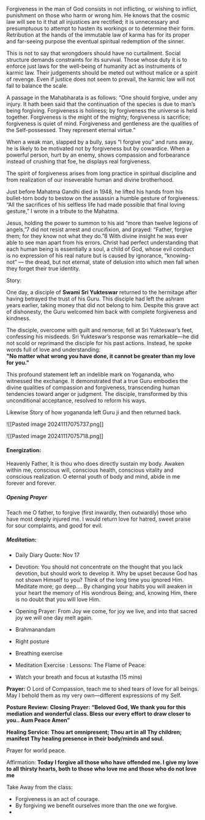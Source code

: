 Forgiveness in the man of God consists in not inflicting, or wishing to inflict, punishment on those who harm or wrong him. He knows that the cosmic law will see to it that all injustices are rectified; it is unnecessary and presumptuous to attempt to hasten its workings or to determine their form. Retribution at the hands of the immutable law of karma has for its proper and far-seeing purpose the eventual spiritual redemption of the sinner. 

This is not to say that wrongdoers should have no curtailment. Social structure demands constraints for its survival. Those whose duty it is to enforce just laws for the well-being of humanity act as instruments of karmic law. Their judgements should be meted out without malice or a spirit of revenge. Even if justice does not seem to prevail, the karmic law will not fail to balance the scale. 

A passage in the Mahabharata is as follows: “One should forgive, under any injury. It hath been said that the continuation of the species is due to man’s being forgiving. Forgiveness is holiness; by forgiveness the universe is held together. Forgiveness is the might of the mighty; forgiveness is sacrifice; forgiveness is quiet of mind. Forgiveness and gentleness are the qualities of the Self-possessed. They represent eternal virtue.” 

When a weak man, slapped by a bully, says “I forgive you” and runs away, he is likely to be motivated not by forgiveness but by cowardice. When a powerful person, hurt by an enemy, shows compassion and forbearance instead of crushing that foe, he displays real forgiveness. 

The spirit of forgiveness arises from long practice in spiritual discipline and from realization of our inseverable human and divine brotherhood. 

Just before Mahatma Gandhi died in 1948, he lifted his hands from his bullet-torn body to bestow on the assassin a humble gesture of forgiveness. “All the sacrifices of his selfless life had made possible that final loving gesture,” I wrote in a tribute to the Mahatma. 

Jesus, holding the power to summon to his aid “more than twelve legions of angels,”7 did not resist arrest and crucifixion, and prayed: “Father, forgive them; for they know not what they do.”8 With divine insight he was ever able to see man apart from his errors. Christ had perfect understanding that each human being is essentially a soul, a child of God, whose evil conduct is no expression of his real nature but is caused by ignorance, “knowing-not” — the dread, but not eternal, state of delusion into which men fall when they forget their true identity.


Story: 

One day, a disciple of **Swami Sri Yukteswar** returned to the hermitage after having betrayed the trust of his Guru. This disciple had left the ashram years earlier, taking money that did not belong to him. Despite this grave act of dishonesty, the Guru welcomed him back with complete forgiveness and kindness.

The disciple, overcome with guilt and remorse, fell at Sri Yukteswar’s feet, confessing his misdeeds. Sri Yukteswar’s response was remarkable—he did not scold or reprimand the disciple for his past actions. Instead, he spoke words full of love and understanding:  
**"No matter what wrong you have done, it cannot be greater than my love for you."**

This profound statement left an indelible mark on Yogananda, who witnessed the exchange. It demonstrated that a true Guru embodies the divine qualities of compassion and forgiveness, transcending human tendencies toward anger or judgment. The disciple, transformed by this unconditional acceptance, resolved to reform his ways.

Likewise Story of how yogananda left Guru ji and then returned back. 


![[Pasted image 20241117075737.png]]


![[Pasted image 20241117075718.png]]




#### Energization: 
Heavenly Father, It is thou who does directly sustain my body. Awaken within me, conscious will, conscious health, conscious vitality and conscious realization. O eternal youth of body and mind, abide in me forever and forever. 

##### Opening Prayer
Teach me O father, to forgive (first inwardly, then outwardly) those who have most deeply injured me. I would return love for hatred, sweet praise for sour complaints, and good for evil.

##### Meditation: 
- Daily Diary Quote: Nov 17 
- Devotion: You should not concentrate on the thought that you lack devotion, but should work to develop it. Why be upset because God has not shown Himself to you? Think of the long time you ignored Him. Meditate more; go deep…. By changing your habits you will awaken in your heart the memory of His wondrous Being; and, knowing Him, there is no doubt that you will love Him.
 
- Opening Prayer: From Joy we come, for joy we live, and into that sacred joy we will one day melt again. 
- Brahmanandam 
- Right posture 
- Breathing exercise 
- Meditation Exercise : Lessons: The Flame of Peace: 
- Watch your breath and focus at kutastha (15 mins)


**Prayer:** 
O Lord of Compassion, teach me to shed tears of love for all beings. May I behold them as my very own—different expressions of my Self.

**Posture Review:** 
**Closing Prayer:** 
**“Beloved God, We thank you for this mediation and wonderful class. Bless our every effort to draw closer to you.. Aum Peace Amen”**

**Healing Service:** **Thou art omnipresent; Thou art in all Thy children; manifest Thy healing presence in their body/minds and soul.**

Prayer for world peace. 

Affirmation:
**Today I forgive all those who have offended me. I give my love to all thirsty hearts, both to those who love me and those who do not love me**


Take Away from the class: 
- Forgiveness is an act of courage. 
- By forgiving we benefit ourselves more than the one we forgive. 
- 